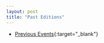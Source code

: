 ```yaml
---
layout: post
title: "Past Editions"
---
```


- [Previous Events](https://ictac.isp.uni-luebeck.de/previous-events){:target="_blank"}

